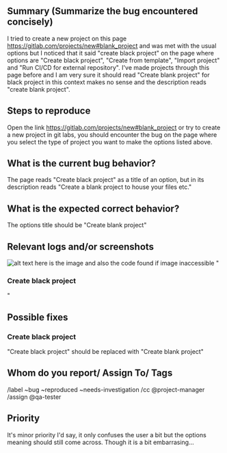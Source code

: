 
## Summary (Summarize the bug encountered concisely)

I tried to create a new project on this page https://gitlab.com/projects/new#blank_project and was met with the usual options but I noticed that it said "create black project" on the page where options are "Create black project", "Create from template", "Import project" and "Run CI/CD for external repository". I've made projects through this page before and I am very sure it should read "Create blank project" for black project in this context makes no sense and the description reads "create blank project".

## Steps to reproduce     

Open the link https://gitlab.com/projects/new#blank_project or try to create a new project in git labs, you should encounter the bug on the page where you select the type of project you want to make the options listed above.   

## What is the current bug behavior?

The page reads "Create black project" as a title of an option, but in its description reads "Create a blank project to house your files etc."

## What is the expected correct behavior?

The options title should be "Create blank project"
     
## Relevant logs and/or screenshots

![alt text](image.png) here is the image and also the code found if image inaccessible "<h3 class="gl-text-size-h2 gl-text-inherit"> Create black project </h3>"

## Possible fixes

<h3 class="gl-text-size-h2 gl-text-inherit"> Create black project </h3>

"Create black project" should be replaced with "Create blank project"

## Whom do you report/ Assign To/ Tags

/label ~bug ~reproduced ~needs-investigation 
/cc @project-manager 
/assign @qa-tester

## Priority

It's minor priority I'd say, it only confuses the user a bit but the options meaning should still come across. Though it is a bit embarrasing...

      
